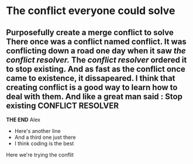# The conflict everyone could solve
Purposefully create a merge conflict to solve
There once was a conflict named **conflict.**
It was conflicting down a road one day when it saw ***the conflict resolver.***
The ***conflict resolver*** ordered it to stop existing. And as fast as the **conflict** once came to existence, it dissapeared.
I think that creating conflict is a good way to learn how to deal with them.
And like a great man said :
**Stop existing CONFLICT RESOLVER**
----------
**THE END**
Alex
* Here's another line
* And a third one just there
* I think coding is the best

Here we're trying the conflit

